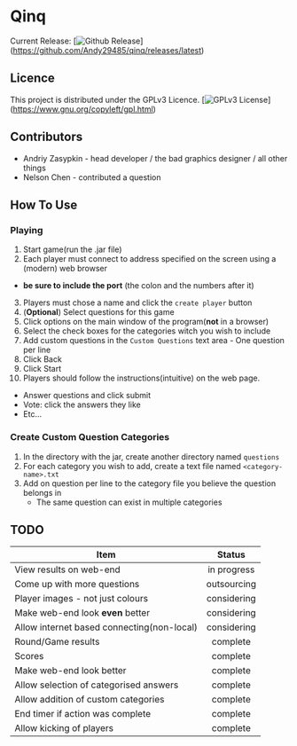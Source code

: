 # Qinq
Current Release:
[![Github Release](http://img.shields.io/github/release/Andy29485/qinq.svg)]
(https://github.com/Andy29485/qinq/releases/latest)

## Licence
This project is distributed under the GPLv3 Licence.
[![GPLv3 License](http://img.shields.io/badge/license-GPLv3-blue.svg)]
(https://www.gnu.org/copyleft/gpl.html)

## Contributors
- Andriy Zasypkin - head developer / the bad graphics designer / all other
  things
- Nelson Chen - contributed a question

## How To Use

### Playing
1. Start game(run the .jar file)
2. Each player must connect to address specified on the screen using a
   (modern) web browser
  - **be sure to include the port** (the colon and the numbers after it)
3. Players must chose a name and click the `create player` button
5. (**Optional**) Select questions for this game
  1. Click options on the main window of the program(**not** in a browser)
  2. Select the check boxes for the categories witch you wish to include
  3. Add custom questions in the `Custom Questions` text area 
    - One question per line
  4. Click Back
6. Click Start
7. Players should follow the instructions(intuitive) on the web page.
  - Answer questions and click submit
  - Vote: click the answers they like
  - Etc...

### Create Custom Question Categories
1. In the directory with the jar, create another directory named `questions`
2. For each category you wish to add, create a text file
   named `<category-name>.txt`
3. Add on question per line to the category file you believe the question
   belongs in
   - The same question can exist in multiple categories

## TODO
| Item | Status |
| ---- | :----: |
| View results on web-end | in progress |
| Come up with more questions | outsourcing |
| Player images - not just colours | considering |
| Make web-end look **even** better | considering |
| Allow internet based connecting(non-local) | considering |
| Round/Game results | complete |
| Scores | complete |
| Make web-end look better | complete |
| Allow selection of categorised answers | complete |
| Allow addition of custom categories | complete |
| End timer if action was complete | complete |
| Allow kicking of players | complete |